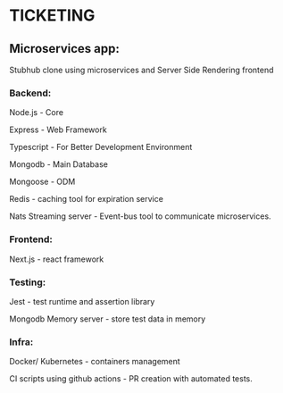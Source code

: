 # TICKETING


## Microservices app:

Stubhub clone using microservices and Server Side Rendering frontend

### Backend:

Node.js - Core

Express - Web Framework 

Typescript - For Better Development Environment

Mongodb - Main Database 

Mongoose -  ODM

Redis - caching tool for expiration service

Nats Streaming server - Event-bus tool to communicate microservices.

### Frontend:

Next.js - react framework

### Testing:

Jest - test runtime and assertion library

Mongodb Memory server - store test data in memory

### Infra:

Docker/ Kubernetes - containers management

CI scripts using github actions - PR creation with automated tests.
